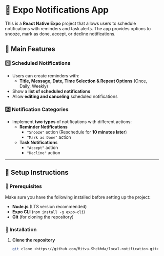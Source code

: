 # 📲 Expo Notifications App

This is a **React Native Expo** project that allows users to schedule notifications with reminders and task alerts. The app provides options to snooze, mark as done, accept, or decline notifications.

## 📌 Main Features

### 1️⃣ Scheduled Notifications
- Users can create reminders with:
   - **Title, Message, Date, Time Selection & Repeat Options** (Once, Daily, Weekly)
- Show a **list of scheduled notifications**
- Allow **editing and canceling** scheduled notifications

### 2️⃣ Notification Categories
- Implement **two types** of notifications with different actions:
   - **Reminder Notifications**
      - `"Snooze"` action (Reschedule for **10 minutes later**)
      - `"Mark as Done"` action
   - **Task Notifications**
      - `"Accept"` action
      - `"Decline"` action

---

## 🚀 Setup Instructions

### 📌 Prerequisites
Make sure you have the following installed before setting up the project:
- **Node.js** (LTS version recommended)
- **Expo CLI** (`npm install -g expo-cli`)
- **Git** (for cloning the repository)

### 🔧 Installation

1. **Clone the repository**
   ```sh
   git clone <https://github.com/Mitva-Shekhda/local-notification.git>
   
